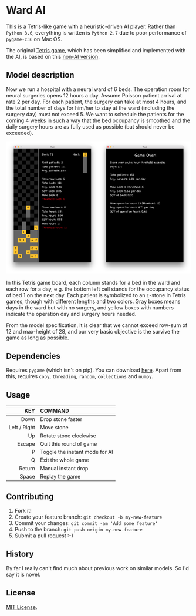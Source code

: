 # Ward AI

This is a Tetris-like game with a heuristic-driven AI player. Rather than `Python 3.6`, everything is written is `Python 2.7` due to poor performance of `pygame-c36` on Mac OS.

The original [Tetris game](https://github.com/allenfrostline/Tetris-AI), which has been simplified and implemented with the AI, is based on this [non-AI version](https://gist.github.com/kch42/565419/download).

## Model description

Now we run a hospital with a neural ward of 6 beds. The operation room for neural surgeries opens 12 hours a day. Assume Poisson patient arrival at rate 2 per day. For each patient, the surgery can take at most 4 hours, and the total number of days for him/her to stay at the ward (including the surgery day) must not exceed 5. We want to schedule the patients for the coming 4 weeks in such a way that the bed occupancy is smoothed and the daily surgery hours are as fully used as possible (but should never be exceeded).

<img src='./doc/img/play.png' width=50%/><img src='./doc/img/result.png' width=50%/>

In this Tetris game board, each column stands for a bed in the ward and each row for a day, e.g. the bottom left cell stands for the occupancy status of bed 1 on the next day. Each patient is symbolized to an `I`-stone in Tetris games, though with different lengths and two colors. Gray boxes means days in the ward but with no surgery, and yellow boxes with numbers indicate the operation day and surgery hours needed. 

From the model specification, it is clear that we cannot exceed row-sum of 12 and max-height of 28, and our very basic objective is the survive the game as long as possible.

## Dependencies

Requires `pygame` (which isn't on pip). You can download [here](https://bitbucket.org/pygame/pygame/downloads). Apart from this, requires `copy`, `threading`, `random`, `collections` and `numpy`.

## Usage

|KEY|COMMAND|
|---:|:---|
|Down|Drop stone faster|
|Left / Right|Move stone|
|Up|Rotate stone clockwise|
|Escape|Quit this round of game|
|P|Toggle the instant mode for AI|
|Q|Exit the whole game|
|Return|Manual instant drop|
|Space|Replay the game|

## Contributing

1. Fork it!
2. Create your feature branch: `git checkout -b my-new-feature`
3. Commit your changes: `git commit -am 'Add some feature'`
4. Push to the branch: `git push origin my-new-feature`
5. Submit a pull request :-)

## History

By far I really can't find much about previous work on similar models. So I'd say it is novel.

## License

[MIT License](./LICENSE).